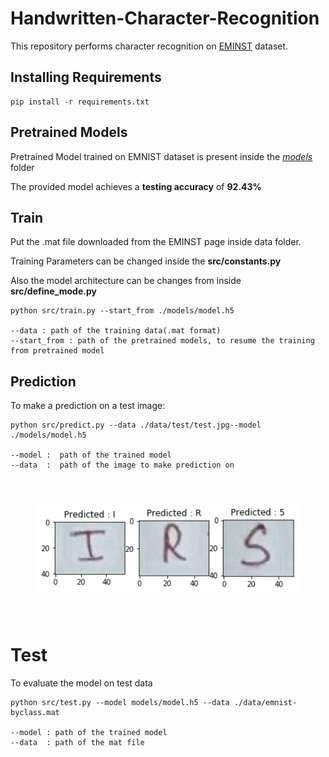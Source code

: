 # Handwritten-Character-Recognition
This repository performs character recognition on  [EMINST](https://www.nist.gov/node/1298471/emnist-dataset) dataset.

## Installing Requirements
    pip install -r requirements.txt

## Pretrained Models

Pretrained Model trained on EMNIST dataset is present inside the *[models](https://github.com/srijan14/handwritten-character-recognition/tree/master/models)* folder

The provided model achieves a **testing accuracy** of **92.43%**

## Train

   Put the .mat file downloaded from the EMINST page inside data folder.
   
   Training Parameters can be changed inside the **src/constants.py**
   
   Also the model architecture can be changes from inside **src/define_mode.py**
   
    python src/train.py --start_from ./models/model.h5 
    
    --data : path of the training data(.mat format)
    --start_from : path of the pretrained models, to resume the training from pretrained model 
    
## Prediction

To make a prediction on a test image:

    python src/predict.py --data ./data/test/test.jpg--model ./models/model.h5
    
    --model :  path of the trained model
    --data  :  path of the image to make prediction on

   
<center style="padding: 40px"><img width="100%" height="50%" src="./images/demo.png" /></center>


# Test

To evaluate the model on test data

    python src/test.py --model models/model.h5 --data ./data/emnist-byclass.mat
    
    --model : path of the trained model
    --data  : path of the mat file